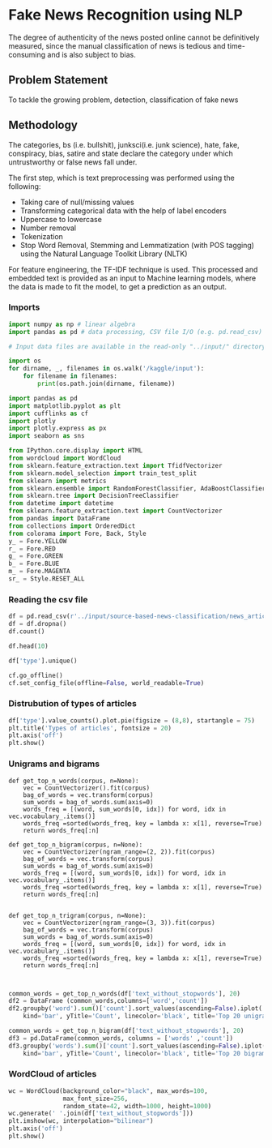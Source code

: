 # Fake News Recognition using NLP

The degree of authenticity of the news posted online cannot be definitively measured, since the manual classification of news is tedious and time-consuming and is also subject to bias.

## Problem Statement 

To tackle the growing problem, detection, classification of fake news 

## Methodology 

The categories, bs (i.e. bullshit), junksci(i.e. junk science), hate, fake, conspiracy, bias, satire and state declare the category under which untrustworthy or false news fall under.

The first step, which is text preprocessing was performed using the following:

* Taking care of null/missing values
* Transforming categorical data with the help of label encoders
* Uppercase to lowercase
* Number removal
* Tokenization
* Stop Word Removal, Stemming and Lemmatization (with POS tagging) using the Natural Language Toolkit Library (NLTK) 

For feature engineering, the TF-IDF technique is used. This processed and embedded text is provided as an input to Machine learning models, where the data is made to fit the model, to get a prediction as an output.


### Imports


```Python
import numpy as np # linear algebra
import pandas as pd # data processing, CSV file I/O (e.g. pd.read_csv)

# Input data files are available in the read-only "../input/" directory

import os
for dirname, _, filenames in os.walk('/kaggle/input'):
    for filename in filenames:
        print(os.path.join(dirname, filename))

```

```Python
import pandas as pd
import matplotlib.pyplot as plt
import cufflinks as cf
import plotly
import plotly.express as px
import seaborn as sns

from IPython.core.display import HTML
from wordcloud import WordCloud
from sklearn.feature_extraction.text import TfidfVectorizer
from sklearn.model_selection import train_test_split
from sklearn import metrics
from sklearn.ensemble import RandomForestClassifier, AdaBoostClassifier
from sklearn.tree import DecisionTreeClassifier
from datetime import datetime
from sklearn.feature_extraction.text import CountVectorizer
from pandas import DataFrame
from collections import OrderedDict 
from colorama import Fore, Back, Style
y_ = Fore.YELLOW
r_ = Fore.RED
g_ = Fore.GREEN
b_ = Fore.BLUE
m_ = Fore.MAGENTA
sr_ = Style.RESET_ALL
```

### Reading the csv file

```Python
df = pd.read_csv(r'../input/source-based-news-classification/news_articles.csv', encoding="latin", index_col=0)
df = df.dropna()
df.count()
```

```Python
df.head(10)
```

```Python
df['type'].unique()
```

```Python
cf.go_offline()
cf.set_config_file(offline=False, world_readable=True)
```

### Distrubution of types of articles

```Python
df['type'].value_counts().plot.pie(figsize = (8,8), startangle = 75)
plt.title('Types of articles', fontsize = 20)
plt.axis('off')
plt.show()
```


### Unigrams and bigrams

```Py
def get_top_n_words(corpus, n=None):
    vec = CountVectorizer().fit(corpus)
    bag_of_words = vec.transform(corpus)
    sum_words = bag_of_words.sum(axis=0) 
    words_freq = [(word, sum_words[0, idx]) for word, idx in     vec.vocabulary_.items()]
    words_freq =sorted(words_freq, key = lambda x: x[1], reverse=True)
    return words_freq[:n]

def get_top_n_bigram(corpus, n=None):
    vec = CountVectorizer(ngram_range=(2, 2)).fit(corpus)
    bag_of_words = vec.transform(corpus)
    sum_words = bag_of_words.sum(axis=0) 
    words_freq = [(word, sum_words[0, idx]) for word, idx in vec.vocabulary_.items()]
    words_freq =sorted(words_freq, key = lambda x: x[1], reverse=True)
    return words_freq[:n]


def get_top_n_trigram(corpus, n=None):
    vec = CountVectorizer(ngram_range=(3, 3)).fit(corpus)
    bag_of_words = vec.transform(corpus)
    sum_words = bag_of_words.sum(axis=0) 
    words_freq = [(word, sum_words[0, idx]) for word, idx in vec.vocabulary_.items()]
    words_freq =sorted(words_freq, key = lambda x: x[1], reverse=True)
    return words_freq[:n]
    
```

```py

common_words = get_top_n_words(df['text_without_stopwords'], 20)
df2 = DataFrame (common_words,columns=['word','count'])
df2.groupby('word').sum()['count'].sort_values(ascending=False).iplot(
    kind='bar', yTitle='Count', linecolor='black', title='Top 20 unigrams used in articles',color='blue')
```

```py
common_words = get_top_n_bigram(df['text_without_stopwords'], 20)
df3 = pd.DataFrame(common_words, columns = ['words' ,'count'])
df3.groupby('words').sum()['count'].sort_values(ascending=False).iplot(
    kind='bar', yTitle='Count', linecolor='black', title='Top 20 bigrams used in articles', color='blue')
```

### WordCloud of articles 

```py
wc = WordCloud(background_color="black", max_words=100,
               max_font_size=256,
               random_state=42, width=1000, height=1000)
wc.generate(' '.join(df['text_without_stopwords']))
plt.imshow(wc, interpolation="bilinear")
plt.axis('off')
plt.show()
```

